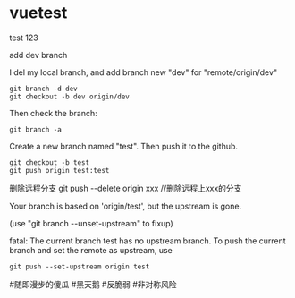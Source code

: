 # vuetest
test 123

add dev branch

I del my local branch, and add branch new "dev" for "remote/origin/dev"

    git branch -d dev
    git checkout -b dev origin/dev

Then check the branch:

    git branch -a

Create a new branch named "test". Then push it to the github.

    git checkout -b test
    git push origin test:test

删除远程分支
    git push --delete origin xxx //删除远程上xxx的分支

Your branch is based on 'origin/test', but the upstream is gone.

  (use "git branch --unset-upstream" to fixup)

fatal: The current branch test has no upstream branch.
To push the current branch and set the remote as upstream, use
    
    git push --set-upstream origin test

#随即漫步的傻瓜
#黑天鹅
#反脆弱
#非对称风险



